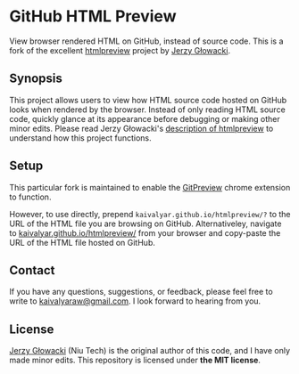 # GitHub HTML Preview

View browser rendered HTML on GitHub, instead of source code. This is a fork of the excellent [htmlpreview](http://htmlpreview.github.io/) project by [Jerzy Głowacki](http://niute.ch/).

## Synopsis

This project allows users to view how HTML source code hosted on GitHub looks when rendered by the browser. Instead of only reading HTML source code, quickly glance at its appearance before debugging or making other minor edits. Please read Jerzy Głowacki's [description of htmlpreview](https://github.com/htmlpreview/htmlpreview.github.com/blob/master/readme.md) to understand how this project functions.

## Setup

This particular fork is maintained to enable the [GitPreview](http://github.com/kaivalyar/GitPreview) chrome extension to function.

However, to use directly, prepend `kaivalyar.github.io/htmlpreview/?` to the URL of the HTML file you are browsing on GitHub. Alternativeley, navigate to [kaivalyar.github.io/htmlpreview/](kaivalyar.github.io/htmlpreview/) from your browser and copy-paste the URL of the HTML file hosted on GitHub.

## Contact

If you have any questions, suggestions, or feedback, please feel free to write to [kaivalyaraw@gmail.com](mailto:kaivalyaraw@gmail.com). I look forward to hearing from you.

## License

[Jerzy Głowacki](http://niute.ch/) (Niu Tech) is the original author of this code, and I have only made minor edits. This repository is licensed under **the MIT license**.
